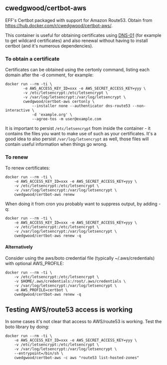 ## cwedgwood/certbot-aws ##

EFF's Certbot packaged with support for Amazon Route53.  Obtain from
https://hub.docker.com/r/cwedgwood/certbot-aws/.

This container is useful for obtaining certificates using
[DNS-01](https://tools.ietf.org/html/draft-ietf-acme-acme-11#section-8.4)
(for example to get wildcard certificates) and also renewal without
having to install certbot (and it's numerous dependencies).


### To obtain a certificate ###

Certificates can be obtained using the certonly command, listing each
domain after the -d comment, for example:

    docker run --rm -ti \
            -e AWS_ACCESS_KEY_ID=xxx -e AWS_SECRET_ACCESS_KEY=yyy \
            -v /etc/letsencrypt:/etc/letsencrypt \
            -v /var/log/letsencrypt:/var/log/letsencrypt \
            cwedgwood/certbot-aws certonly \
                --installer none --authenticator dns-route53 --non-interactive \
                -d 'example.org' \
                --agree-tos -m user@example.com

It is important to persist `/etc/letsencrypt` from inside the
container - it contains the files you want to make use of such as your
certificates.  It's a good idea to also persist `/var/log/letsencrypt`
as well, those files will contain useful information when things go
wrong.

### To renew ###

To renew certificates:

    docker run --rm -ti \
        -e AWS_ACCESS_KEY_ID=xxx -e AWS_SECRET_ACCESS_KEY=yyy \
        -v /etc/letsencrypt:/etc/letsencrypt \
        -v /var/log/letsencrypt:/var/log/letsencrypt \
        cwedgwood/certbot-aws renew

When doing it from cron you probably want to suppress output, by adding -q:

    docker run --rm -ti \
        -e AWS_ACCESS_KEY_ID=xxx -e AWS_SECRET_ACCESS_KEY=yyy \
        -v /etc/letsencrypt:/etc/letsencrypt \
        -v /var/log/letsencrypt:/var/log/letsencrypt \
        cwedgwood/certbot-aws renew -q


#### Alternatively ####

Consider using the aws/boto credential file (typically
~/.aws/credentials) with optional AWS_PROFILE:

    docker run --rm -ti \
        -v /etc/letsencrypt:/etc/letsencrypt \
        -v $HOME/.aws/credentials:/root/.aws/credentials \
        -v /var/log/letsencrypt:/var/log/letsencrypt \
        -e AWS_PROFILE=certbot \
        cwedgwood/certbot-aws renew -q

## Testing AWS/route53 access is working ##

In some cases it's not clear that access to AWS/route53 is working.
Test the boto library by doing:

    docker run --rm -ti \
        -e AWS_ACCESS_KEY_ID=xxx -e AWS_SECRET_ACCESS_KEY=yyy \
        -v /etc/letsencrypt:/etc/letsencrypt \
        -v /var/log/letsencrypt:/var/log/letsencrypt \
        --entrypoint=/bin/sh \
        cwedgwood/certbot-aws -c aws "route53 list-hosted-zones"

